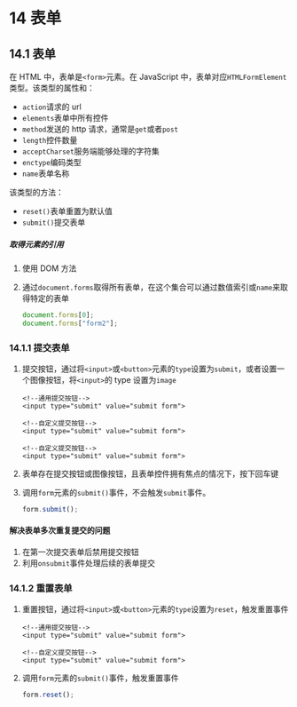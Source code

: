 # 14 表单

## 14.1 表单

在 HTML 中，表单是`<form>`元素。在 JavaScript 中，表单对应`HTMLFormElement`类型。该类型的属性和：

- `action`请求的 url
- `elements`表单中所有控件
- `method`发送的 http 请求，通常是`get`或者`post`
- `length`控件数量
- `acceptCharset`服务端能够处理的字符集
- `enctype`编码类型
- `name`表单名称

该类型的方法：

- `reset()`表单重置为默认值
- `submit()`提交表单

##### 取得元素的引用

1. 使用 DOM 方法
2. 通过`document.forms`取得所有表单，在这个集合可以通过数值索引或`name`来取得特定的表单

   ```javascript
   document.forms[0];
   document.forms["form2"];
   ```

### 14.1.1 提交表单

1. 提交按钮，通过将`<input>`或`<button>`元素的`type`设置为`submit`，或者设置一个图像按钮，将`<input>`的 type 设置为`image`

   ```htmlbars
   <!--通用提交按钮-->
   <input type="submit" value="submit form">

   <!--自定义提交按钮-->
   <input type="submit" value="submit form">

   <!--自定义提交按钮-->
   <input type="submit" value="submit form">
   ```

2. 表单存在提交按钮或图像按钮，且表单控件拥有焦点的情况下，按下回车键
3. 调用`form`元素的`submit()`事件，不会触发`submit`事件。

   ```javascript
   form.submit();
   ```

#### 解决表单多次重复提交的问题

1. 在第一次提交表单后禁用提交按钮
2. 利用`onsubmit`事件处理后续的表单提交

### 14.1.2 重置表单

1. 重置按钮，通过将`<input>`或`<button>`元素的`type`设置为`reset`，触发重置事件

   ```htmlbars
   <!--通用提交按钮-->
   <input type="submit" value="submit form">

   <!--自定义提交按钮-->
   <input type="submit" value="submit form">
   ```

2. 调用`form`元素的`submit()`事件，触发重置事件

   ```javascript
   form.reset();
   ```
